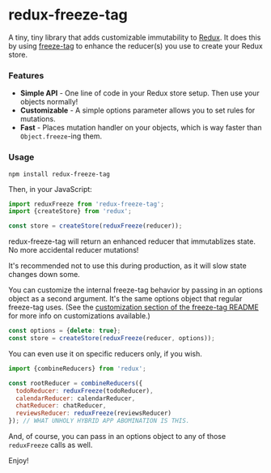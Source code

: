 # redux-freeze-tag

A tiny, tiny library that adds customizable immutability to [Redux][Redux]. It does this by using [freeze-tag][freeze-tag] to enhance the reducer(s) you use to create your Redux store.

### Features

* **Simple API** - One line of code in your Redux store setup. Then use your objects normally!
* **Customizable** - A simple options parameter allows you to set rules for mutations.
* **Fast** - Places mutation handler on your objects, which is way faster than `Object.freeze`-ing them.

### Usage

```shell
npm install redux-freeze-tag
```

Then, in your JavaScript:

```javascript
import reduxFreeze from 'redux-freeze-tag';
import {createStore} from 'redux';

const store = createStore(reduxFreeze(reducer));
```

redux-freeze-tag will return an enhanced reducer that immutablizes state. No more accidental reducer mutations!

It's recommended not to use this during production, as it will slow state changes down some.

You can customize the internal freeze-tag behavior by passing in an options object as a second argument. It's the same options object that regular freeze-tag uses. (See the [customization section of the freeze-tag README][customization section of the freeze-tag README] for more info on customizations available.)

```javascript
const options = {delete: true};
const store = createStore(reduxFreeze(reducer, options));
```

You can even use it on specific reducers only, if you wish.

```javascript
import {combineReducers} from 'redux';

const rootReducer = combineReducers({
  todoReducer: reduxFreeze(todoReducer),
  calendarReducer: calendarReducer,
  chatReducer: chatReducer,
  reviewsReducer: reduxFreeze(reviewsReducer)
}); // WHAT UNHOLY HYBRID APP ABOMINATION IS THIS.
```

And, of course, you can pass in an options object to any of those `reduxFreeze` calls as well.

Enjoy!

[Redux]: https://redux.js.org/
[freeze-tag]: https://github.com/abbreviatedman/freeze-tag
[customization section of the freeze-tag README]: https://github.com/abbreviatedman/freeze-tag#customization
